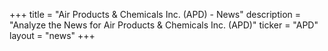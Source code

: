 +++
title = "Air Products & Chemicals Inc. (APD) - News"
description = "Analyze the News for Air Products & Chemicals Inc. (APD)"
ticker = "APD"
layout = "news"
+++

